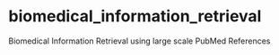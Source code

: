 # biomedical_information_retrieval
Biomedical Information Retrieval using large scale PubMed References
